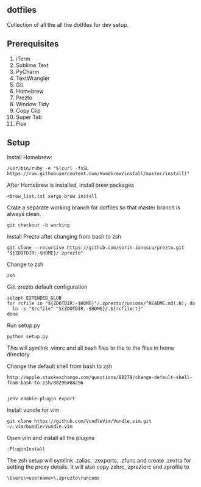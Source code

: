 ## **dotfiles**

Collection of all the all the dotfiles for dev setup.

## **Prerequisites**

1.  iTerm 
2.  Sublime Text
3.  PyCharm
4.  TextWrangler
5.  Git
7.  Homebrew
8.  Prezto
8.  Window Tidy
9.  Copy Clip
10. Super Tab
11. Flux


## **Setup**

Install Homebrew:

```
/usr/bin/ruby -e "$(curl -fsSL https://raw.githubusercontent.com/Homebrew/install/master/install)"
```

After Homebrew is installed, install brew packages

``` 
<brew_list.txt xargs brew install
```

Crate a separate working branch for dotfiles so that master branch is always clean.

```
git checkout -b working

```

Install Prezto after changing from bash to zsh 


```
git clone --recursive https://github.com/sorin-ionescu/prezto.git "${ZDOTDIR:-$HOME}/.zprezto"
```
Change to zsh 

```
zsh

```
Get prezto default configuration
```
setopt EXTENDED_GLOB
for rcfile in "${ZDOTDIR:-$HOME}"/.zprezto/runcoms/^README.md(.N); do
  ln -s "$rcfile" "${ZDOTDIR:-$HOME}/.${rcfile:t}"
done
```
Run setup.py

```
python setup.py
```

This will symlink .vimrc and all bash files to the 
to the files in home directory.

Change the default shell from bash to zsh

```
http://apple.stackexchange.com/questions/88278/change-default-shell-from-bash-to-zsh/88296#88296
```

```

jenv enable-plugin export
```

Install vundle for vim

```
git clone https://github.com/VundleVim/Vundle.vim.git ~/.vim/bundle/Vundle.vim

```
Open vim and install all the plugins
```
:PluginInstall

```

The zsh setup will symlink .zalias, .zexports, .zfunc and create .zextra for setting the proxy details. 
It will also copy zshrc, zpreztorc and zprofile to
 
```
\Users\<username>\.zprezto\runcoms

```

